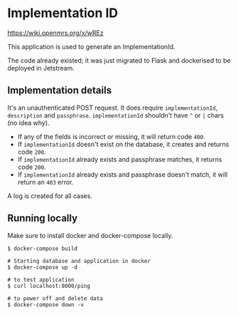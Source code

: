 # Implementation ID

<https://wiki.openmrs.org/x/wREz>

This application is used to generate an ImplementationId.

The code already existed; it was just migrated to Flask and dockerised to be deployed in Jetstream.


## Implementation details

It's an unauthenticated POST request. It does require `implementationId`, `description` and `passphrase`.
`implementationId` shouldn't have `^` or `|` chars (no idea why).

  - If any of the fields is incorrect or missing, it will return code `400`.
  - If `implementationId` doesn't exist on the database, it creates and returns code `200`.
  - If `implementationId` already exists and passphrase matches, it returns code `200`.
  - If `implementationId` already exists and passphrase doesn't match, it will return an `403` error.

  A log is created for all cases.


## Running locally

Make sure to install docker and docker-compose locally.
```
$ docker-compose build

# Starting database and application in docker
$ docker-compose up -d

# to test application
$ curl localhost:8000/ping

# to power off and delete data
$ docker-compose down -v
```
